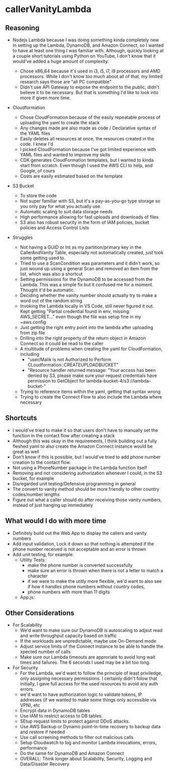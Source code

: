 # callerVanityLambda

## Reasoning
 -  Nodejs Lambda because I was doing something kinda completely new in setting up the Lambda, DynamoDB, and Amazon Connect, so I wanted to have at least one thing I was familiar with. Although, quickly looking at a couple short tutorials using Python on YouTube, I don't know that it would've added a huge amount of complexity.
    - Chose x86_64 because it's used in i3, i5, i7, i9 processors and AMD processors. While I don't know too much about all of that, my limited research says those are "all PC compatible"
    - Didn't use API Gateway to expose the endpoint to the public, didn't believe it to be necessary. But that is something I'd like to look into more if given more time.
 - Cloudformation
      - Chose CloudFormation because of the easily repeatable process of uploading the yaml to create the stack
      - Any changes made are also made as code / Declarative syntax of the YAML files
      - Easily deletes all resources at once, the resources created in the code. I knew I'd 
      - I picked CloudFormation because I've got limited experience with YAML files and wanted to improve my skills
      - CDK generates CloudFormation templates, but I wanted to kinda start from scratch. Even though I used the AWS CLI to help, and Google, of cours
      - Costs are easily estimated based on the template
  - S3 Bucket
      - To store the code
      - Not super familiar with S3, but it's a pay-as-you-go type storage so you only pay for what you actually use. 
      - Automatic scaling to suit data storage needs
      - High performance allowing for fast uploads and downloads of files
      - S3 also has robust security in the form of IAM policies, bucket policies and Access Control Lists

- Struggles
  - Not having a GUID or Int as my partition/primary key in the CallerAndVanity Table, especially not automatically created, just took some getting used to.
  - Tried to use a ScanCondition was parameters and it didn't work, so just wound up using a general Scan and removed an item from the list, which was also a shortcut
  - Setting permissions for the DynamoDB to be accessed from the Lambda. This was a simple fix but it confused me for a moment. Thought it'd be automatic.
  - Deciding whether the vanity number should actually try to make a word out of the random string
  - Invoking the Lambda locally in VS Code, still never figured it out. Kept getting "Partial credential found in env, missing: AWS_SECRET..." even though the file was setup fine in my ~aws.config
  - Just getting the right entry point into the lambda after uploading from zip file
  - Drilling into the right property of the return object in Amazon Connect so it could be read to the caller
  - A multitude of problems when creating the yaml for CloudFormation, including
    - "user/Malik is not Authorized to Perform CLoudformation::CREATEUPLOADBUCKET"
    - "Resource handler returned message: "Your access has been denied by S3, please make sure your request credentials have permission to GetObject for lambda-bucket-4/s3://lambda-bucket-"
   - Trying to reference items within the yaml, getting that syntax wrong
   - Trying to create the Connect Flow to also include the Lambda where necessary

  


## Shortcuts
  - I would've tried to make it so that users don't have to manually set the function in the contact flow after creating a stack
  - Although this was okay in the requirements, I think building out a fully fleshed yaml to also create the Amazon Connect instance would be great as well
  - Don't know if this is possible, but I would've tried to add phone number creation to the contact flow.
  - Not using a PhoneNumber package in the Lambda function itself
  - Removing and not considering authorization whenever I could, in the S3 bucket, for example
  - Disregarded unit testing/Defensive programming in general
  - The convert to vanity method should be more friendly to other country codes/number lengths
  - Figure out what a caller should do after receiving those vanity numbers, instead of just hanging up immediately
 

## What would I do with more time
 - Definitely build out the Web App to display the callers and vanity numbers
 - Add input validation, Lock it down so that nothing is attempted if the phone number received is not acceptable and an error is thrown
 - Add unit testing, for example:
    - Utility Tests:
      - make the phone number is converted successfully
      - make sure an error is thrown when there is not a letter to match a character
      - if we were to make the utitly more flexible, we'd want to also see if how it handles phone numbers without country codes,
      - phone numbers with more than 11 digits
    - App.js: 



## Other Considerations
  - For Scalability
    - We'd want to make sure our DynamoDB is autoscaling to adjsut read and write throughput capacity based on traffic
    - If the workloads are unpredictable, maybe use On-Demand mode
    - Adjust service limits of the Connect instance to be able to handle the xpected number of calls
    - Make sure our Lambda timeouts are approriate to avoid long wait times and failures. The 6 seconds I used may be a bit too long.
  - For Security
    - For the Lambda, we'd want to follow the principle of least priviledge, only assigning necessary permissions. I certainly didn't folow that initially, I gave full access for the used resources to avoid any auth errors.
    - we'd want to have authorization logic to validate tokens, IP addresses (if we wanted to make some things only accessible via VPN), etc
    - Encrypt data in DynamoDB tables 
    - Use IAM to restrict access to DB tables. 
    - SEtup request limits to protect against DDoS attacks.
    - Use AWS Backup or Dynamo point-in-time recovery to backup data and restore if needed
    - Use call screening methods to filter out malicious calls
    - Setup Cloudwatch to log and monitor Lambda invocations, errors, performance
    - Do the same for DynamoDB and Amazon Connect
    - OVERALL: Think longer about Scalability, Security, Logging and Data/Disaster Recovery



